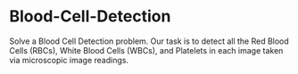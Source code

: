 # Blood-Cell-Detection
Solve a Blood Cell Detection problem. Our task is to detect all the Red Blood Cells (RBCs), White Blood Cells (WBCs), and Platelets in each image taken via microscopic image readings. 
